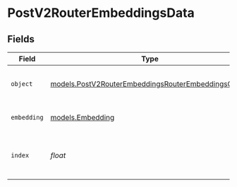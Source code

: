 # PostV2RouterEmbeddingsData


## Fields

| Field                                                                                                            | Type                                                                                                             | Required                                                                                                         | Description                                                                                                      |
| ---------------------------------------------------------------------------------------------------------------- | ---------------------------------------------------------------------------------------------------------------- | ---------------------------------------------------------------------------------------------------------------- | ---------------------------------------------------------------------------------------------------------------- |
| `object`                                                                                                         | [models.PostV2RouterEmbeddingsRouterEmbeddingsObject](../models/postv2routerembeddingsrouterembeddingsobject.md) | :heavy_check_mark:                                                                                               | The object type, which is always "embedding".                                                                    |
| `embedding`                                                                                                      | [models.Embedding](../models/embedding.md)                                                                       | :heavy_check_mark:                                                                                               | The embedding result.                                                                                            |
| `index`                                                                                                          | *float*                                                                                                          | :heavy_check_mark:                                                                                               | The index of the embedding in the list of embeddings.                                                            |